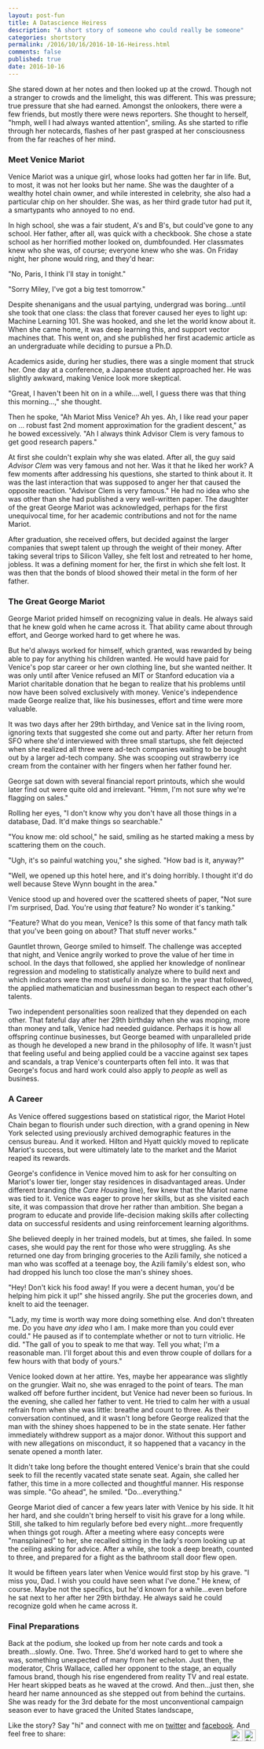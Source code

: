 ```yaml
---
layout: post-fun
title: A Datascience Heiress
description: "A short story of someone who could really be someone"
categories: shortstory
permalink: /2016/10/16/2016-10-16-Heiress.html
comments: false
published: true
date: 2016-10-16
---
```


She stared down at her notes and then looked up at the crowd. Though not a stranger to crowds and the limelight, this was different. This was pressure; true pressure that she had earned. Amongst the onlookers, there were a few friends, but mostly there were news reporters. She thought to herself, "hmph, well I had always wanted attention", smiling. As she started to rifle through her notecards, flashes of her past grasped at her consciousness from the far reaches of her mind.

### Meet Venice Mariot

Venice Mariot was a unique girl, whose looks had gotten her far in life. But, to most, it was not her looks but her name. She was the daughter of a wealthy hotel chain owner, and while interested in celebrity, she also had a particular chip on her shoulder. She was, as her third grade tutor had put it, a smartypants who annoyed to no end. 

In high school, she was a fair student, A's and B's, but could've gone to any school. Her father, after all, was quick with a checkbook. She chose a state school as her horrified mother looked on, dumbfounded. Her classmates knew who she was, of course; everyone knew who she was. On Friday night, her phone would ring, and they'd hear:

"No, Paris, I think I'll stay in tonight."

"Sorry Miley, I've got a big test tomorrow."

Despite shenanigans and the usual partying, undergrad was boring...until she took that one class: the class that forever caused her eyes to light up: Machine Learning 101. She was hooked, and she let the world know about it. When she came home, it was deep learning this, and support vector machines that. This went on, and she published her first academic article as an undergraduate while deciding to pursue a Ph.D.

Academics aside, during her studies, there was a single moment that struck her. One day at a conference, a Japanese student approached her. He was slightly awkward, making Venice look more skeptical.

"Great, I haven't been hit on in a while....well, I guess there was that thing this morning...," she thought.

Then he spoke, "Ah Mariot Miss Venice? Ah yes. Ah, I like read your paper on ... robust fast 2nd moment approximation for the gradient descent," as he bowed excessively. "Ah I always think Advisor Clem is very famous to get good research papers."

At first she couldn't explain why she was elated. After all, the guy said *Advisor Clem* was very famous and not her. Was it that he liked her work? A few moments after addressing his questions, she started to think about it. It was the last interaction that was supposed to anger her that caused the opposite reaction. "Advisor Clem is very famous." He had no idea who she was other than she had published a very well-written paper. The daughter of the great George Mariot was acknowledged, perhaps for the first unequivocal time, for her academic contributions and not for the name Mariot.

After graduation, she received offers, but decided against the larger companies that swept talent up through the weight of their money. After taking several trips to Silicon Valley, she felt lost and retreated to her home, jobless. It was a defining moment for her, the first in which she felt lost. It was then that the bonds of blood showed their metal in the form of her father.

### The Great George Mariot

George Mariot prided himself on recognizing value in deals. He always said that he knew gold when he came across it. That ability came about through effort, and George worked hard to get where he was. 

But he'd always worked for himself, which granted, was rewarded by being able to pay for anything his children wanted. He would have paid for Venice's pop star career or her own clothing line, but she wanted neither. It was only until after Venice refused an MIT or Stanford education via a Mariot charitable donation that he began to realize that his problems until now have been solved exclusively with money. Venice's independence made George realize that, like his businesses, effort and time were more valuable.

It was two days after her 29th birthday, and Venice sat in the living room, ignoring texts that suggested she come out and party. After her return from SFO where she'd interviewed with three small startups, she felt dejected when she realized all three were ad-tech companies waiting to be bought out by a larger ad-tech company. She was scooping out strawberry ice cream from the container with her fingers when her father found her.

George sat down with several financial report printouts, which she would later find out were quite old and irrelevant. "Hmm, I'm not sure why we're flagging on sales." 

Rolling her eyes, "I don't know why you don't have all those things in a database, Dad. It'd make things so searchable."

"You know me: old school," he said, smiling as he started making a mess by scattering them on the couch.

"Ugh, it's so painful watching you," she sighed. "How bad is it, anyway?"

"Well, we opened up this hotel here, and it's doing horribly. I thought it'd do well because Steve Wynn bought in the area."

Venice stood up and hovered over the scattered sheets of paper, "Not sure I'm surprised, Dad. You're using *that* feature? No wonder it's tanking."

"Feature? What do you mean, Venice? Is this some of that fancy math talk that you've been going on about? That stuff never works."

Gauntlet thrown, George smiled to himself. The challenge was accepted that night, and Venice angrily worked to prove the value of her time in school. In the days that followed, she applied her knowledge of nonlinear regression and modeling to statistically analyze where to build next and which indicators were the most useful in doing so. In the year that followed, the applied mathematician and businessman began to respect each other's talents. 

Two independent personalities soon realized that they depended on each other. That fateful day after her 29th birthday when she was moping, more than money and talk, Venice had needed guidance. Perhaps it is how all offspring continue businesses, but George beamed with unparalleled pride as though he developed a new brand in the philosophy of life. It wasn't just that feeling useful and being applied could be a vaccine against sex tapes and scandals, a trap Venice's counterparts often fell into. It was that George's focus and hard work could also apply to *people* as well as business.


### A Career

As Venice offered suggestions based on statistical rigor, the Mariot Hotel Chain began to flourish under such direction, with a grand opening in New York selected using previously archived demographic features in the census bureau. And it worked. Hilton and Hyatt quickly moved to replicate Mariot's success, but were ultimately late to the market and the Mariot reaped its rewards.

George's confidence in Venice moved him to ask for her consulting on Mariot's lower tier, longer stay residences in disadvantaged areas. Under different branding (the *Care Housing* line), few knew that the Mariot name was tied to it. Venice was eager to prove her skills, but as she visited each site, it was compassion that drove her rather than ambition. She began a program to educate and provide life-decision making skills after collecting data on successful residents and using reinforcement learning algorithms. 

She believed deeply in her trained models, but at times, she failed. In some cases, she would pay the rent for those who were struggling. As she returned one day from bringing groceries to the Azili family, she noticed a man who was scoffed at a teenage boy, the Azili family's eldest son, who had dropped his lunch too close the man's shiney shoes. 

"Hey! Don't kick his food away! If you were a decent human, you'd be helping him pick it up!" she hissed angrily. She put the groceries down, and knelt to aid the teenager.

"Lady, my time is worth way more doing something else. And don't threaten me. Do you have *any idea* who I am. I make more than you could ever could." He paused as if to contemplate whether or not to turn vitriolic. He did. "The gall of you to speak to me that way. Tell you what; I'm a reasonable man. I'll forget about this and even throw couple of dollars for a few hours with that body of yours."

Venice looked down at her attire. Yes, maybe her appearance was slightly on the grungier. Wait no, she was enraged to the point of tears. The man walked off before further incident, but Venice had never been so furious. In the evening, she called her father to vent. He tried to calm her with a usual refrain from when she was little: breathe and count to three. As their conversation continued, and it wasn't long before George realized that the man with the shiney shoes happened to be in the state senate. Her father immediately withdrew support as a major donor. Without this support and with new allegations on misconduct, it so happened that a vacancy in the senate opened a month later.

It didn't take long before the thought entered Venice's brain that she could seek to fill the recently vacated state senate seat. Again, she called her father, this time in a more collected and thoughtful manner. His response was simple. "Go ahead", he smiled. "Do...everything."

George Mariot died of cancer a few years later with Venice by his side. It hit her hard, and she couldn't bring herself to visit his grave for a long while. Still, she talked to him regularly before bed every night...more frequently when things got rough. After a meeting where easy concepts were "mansplained" to her, she recalled sitting in the lady's room looking up at the ceiling asking for advice. After a while, she took a deep breath, counted to three, and prepared for a fight as the bathroom stall door flew open.

It would be fifteen years later when Venice would first stop by his grave. "I miss you, Dad. I wish you could have seen what I've done." He knew, of course. Maybe not the specifics, but he'd known for a while...even before he sat next to her after her 29th birthday. He always said he could recognize gold when he came across it.

### Final Preparations

Back at the podium, she looked up from her note cards and took a breath...slowly. One. Two. Three. She'd worked hard to get to where she was, something unexpected of many from her echelon. Just then, the moderator, Chris Wallace, called her opponent to the stage, an equally famous brand, though his rise engendered from reality TV and real estate. Her heart skipped beats as he waved at the crowd. And then...just then, she heard her name announced as she stepped out from behind the curtains. She was ready for the 3rd debate for the most unconventional campaign season ever to have graced the United States landscape,  

Like the story? Say "hi" and connect with me on [twitter](http://twitter.com/karl_ni) and [facebook](https://www.facebook.com/karl.ni). 
And feel free to share: <a href="//www.facebook.com/sharer.php?u=http://uckarl.github.io/2016/10/16/2016-10-16-Heiress.html"><img src="https://pbs.twimg.com/profile_images/3513354941/24aaffa670e634a7da9a087bfa83abe6_normal.png"
  alt="Share on Facebook"
  width="24" height="24" border="0" align="right"  /></a> 
<a href="//twitter.com/share?url=http://uckarl.github.io/2016/10/16/2016-10-16-Heiress.html">
<img src="https://chem.ku.edu/sites/chem.ku.edu/files/images/general/layout/Twitter-icon.png"
  alt="Share on Twitter"
  width="24" height="24" border="0" align="right" /> </a>
